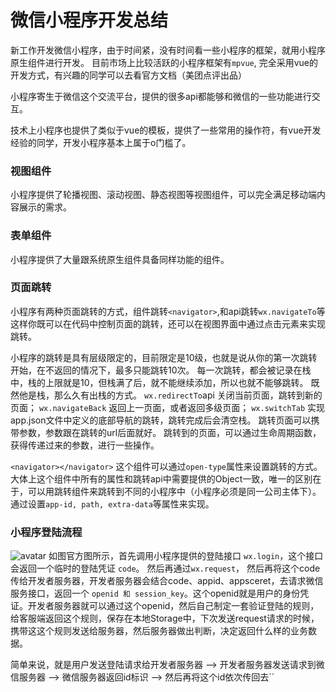 # 微信小程序开发总结

新工作开发微信小程序，由于时间紧，没有时间看一些小程序的框架，就用小程序原生组件进行开发。
目前市场上比较活跃的小程序框架有`mpvue`, 完全采用vue的开发方式，有兴趣的同学可以去看官方文档（美团点评出品）

小程序寄生于微信这个交流平台，提供的很多api都能够和微信的一些功能进行交互。

技术上小程序也提供了类似于vue的模板，提供了一些常用的操作符，有vue开发经验的同学，开发小程序基本上属于o门槛了。

### 视图组件
小程序提供了轮播视图、滚动视图、静态视图等视图组件，可以完全满足移动端内容展示的需求。

### 表单组件
小程序提供了大量跟系统原生组件具备同样功能的组件。

### 页面跳转
小程序有两种页面跳转的方式，组件跳转`<navigator>`,和api跳转`wx.navigateTo`等
这样你既可以在代码中控制页面的跳转，还可以在视图界面中通过点击元素来实现跳转。

小程序的跳转是具有层级限定的，目前限定是10级，也就是说从你的第一次跳转开始，在不返回的情况下，最多只能跳转10次。 每一次跳转，都会被记录在栈中，栈的上限就是10，但栈满了后，就不能继续添加，所以也就不能够跳转。 既然他是栈，那么久有出栈的方式。 `wx.redirectTo`api 关闭当前页面，跳转到新的页面； `wx.navigateBack` 返回上一页面，或者返回多级页面； `wx.switchTab` 实现app.json文件中定义的底部导航的跳转，跳转完成后会清空栈。
跳转页面可以携带参数，参数跟在跳转的url后面就好。 跳转到的页面，可以通过生命周期函数，获得传递过来的参数，进行一些操作。

`<navigator></navigator>` 这个组件可以通过`open-type`属性来设置跳转的方式。大体上这个组件中所有的属性和跳转api中需要提供的Object一致，唯一的区别在于，可以用跳转组件来跳转到不同的小程序中（小程序必须是同一公司主体下）。通过设置`app-id, path, extra-data`等属性来实现。



### 小程序登陆流程

![avatar](https://mp.weixin.qq.com/debug/wxadoc/dev/image/api-login.jpg?t=2018612)
如图官方图所示，首先调用小程序提供的登陆接口 `wx.login`，这个接口会返回一个临时的登陆凭证 `code`。
然后再通过`wx.request`， 然后再将这个code传给开发者服务器，开发者服务器会结合code、appid、appsceret，去请求微信服务接口，返回一个  `openid 和 session_key`。这个openid就是用户的身份凭证。开发者服务器就可以通过这个openid，然后自己制定一套验证登陆的规则，给客服端返回这个规则，保存在本地Storage中，下次发送request请求的时候，携带这这个规则发送给服务器，然后服务器做出判断，决定返回什么样的业务数据。


简单来说，就是用户发送登陆请求给开发者服务器 ——> 开发者服务器发送请求到微信服务器   ——> 微信服务器返回id标识 ——> 然后再将这个id依次传回去``


